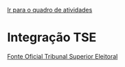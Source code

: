 [Ir para o quadro de atividades](https://github.com/ops-org/projeto-novo-eleitor/projects/4)

# Integração TSE

[Fonte Oficial Tribunal Superior Eleitoral](http://www.tse.jus.br/hotSites/pesquisas-eleitorais/index.html)
